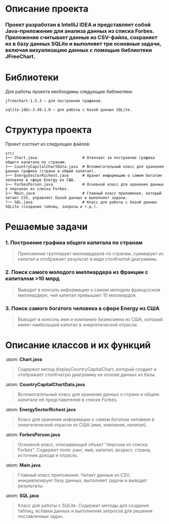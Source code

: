 
# Описание проекта 

### Проект разработан в IntelliJ IDEA и представляет собой Java-приложение для анализа данных из списка Forbes. Приложение считывает данные из CSV-файла, сохраняет их в базу данных SQLite и выполняет три основные задачи, включая визуализацию данных с помощью библиотеки JFreeChart.

# Библиотеки

Для работы проекта необходимы следующие библиотеки:
```
jfreechart-1.5.3 — для построения графиков.

sqlite-jdbc-3.49.1.0 — для работы с базой данных SQLite.
```
# Структура проекта

Проект состоит из следующих файлов: 
```
src/
├── Chart.java                    # Отвечает за построение графика общего капитала по странам.
├── CountryCapitalChartData.java  # Вспомогательный класс для хранения данных графика (страна и общий капитал).
├── EnergySectorRichest.java      # Хранит информацию о самом богатом человеке в сфере Energy из США.
├── ForbesPerson.java             # Основной класс для хранения данных о персонах из списка Forbes.
├── Main.java                     # Главный класс приложения, который читает CSV, управляет базой данных и выполняет задачи.
└── SQL.java                      # Класс для работы с базой данных SQLite (создание таблиц, запросы и т.д.).
```
# Решаемые задачи

### 1. Построение графика общего капитала по странам
>Приложение группирует миллиардеров по странам, суммирует их капитал и отображает результат в виде столбчатой диаграммы.

### 2. Поиск самого молодого миллиардера из Франции с капиталом >10 млрд
>Выводит в консоль информацию о самом молодом французском миллиардере, чей капитал превышает 10 миллиардов.

### 3. Поиск самого богатого человека в сфере Energy из США
>Выводит в консоль имя и компанию бизнесмена из США, который имеет наибольший капитал в энергетической отрасли.

# Описание классов и их функций 

:atom: **Chart.java** 
>Содержит метод displayCountryCapitalChart, который создает и отображает столбчатую диаграмму на основе данных из базы.

:atom: **CountryCapitalChartData.java**
>Вспомогательный класс для хранения данных о стране и общем капитале её представителей в списке Forbes.

:atom: **EnergySectorRichest.java**
>Класс для хранения информации о самом богатом человеке в энергетической отрасли из США (имя, компания, капитал).

:atom: **ForbesPerson.java**
>Основной класс, описывающий объект "персона из списка Forbes". Содержит поля: ранг, имя, капитал, возраст, страна, источник дохода и отрасль.

:atom: **Main.java**
>Главный класс приложения. Читает данные из CSV, инициализирует базу данных, выполняет задачи и выводит результаты.

:atom: **SQL.java**
>Класс для работы с SQLite. Содержит методы для создания таблиц, вставки данных и выполнения запросов для решения поставленных задач.



